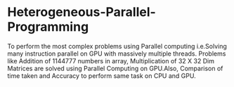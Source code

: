 # Heterogeneous-Parallel-Programming
To perform the most complex problems using Parallel computing i.e.Solving many instruction parallel on GPU with massively multiple threads. Problems like Addition of 1144777 numbers in array, Multiplication of 32 X 32 Dim Matrices are solved using Parallel Computing on GPU.Also, Comparison of time taken and Accuracy to perform same task on CPU and GPU.
